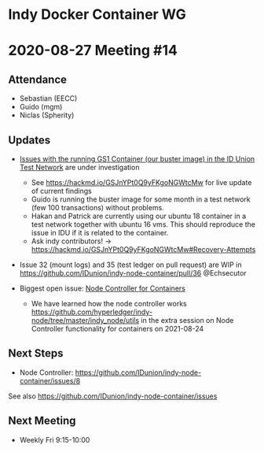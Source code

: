 Indy Docker Container WG
=========================

2020-08-27 Meeting #14
===========================

Attendance
-----------

- Sebastian (EECC)
- Guido (mgm)
- Niclas (Spherity)


Updates
---

- [Issues with the running GS1 Container (our buster image) in the ID Union Test Network](https://github.com/IDunion/indy-node-container/issues/10) are under investigation
  - See https://hackmd.io/GSJnYPt0Q9yFKgoNGWtcMw for live update of current findings
  - Guido is running the buster image for some month in a test network (few 100 transactions) without problems.
  - Hakan and Patrick are currently using our ubuntu 18 container in a test network together with ubuntu 16 vms. This should reproduce the issue in IDU if it is related to the container.
  - Ask indy contributors! -> https://hackmd.io/GSJnYPt0Q9yFKgoNGWtcMw#Recovery-Attempts


- Issue 32 (mount logs) and 35 (test ledger on pull request) are WIP in https://github.com/IDunion/indy-node-container/pull/36 @Echsecutor 

- Biggest open issue: [Node Controller for Containers](https://github.com/IDunion/indy-node-container/issues/8)
  - We have learned how the node controller works https://github.com/hyperledger/indy-node/tree/master/indy_node/utils in the extra session on Node Controller functionality for containers on 2021-08-24


Next Steps
---------------

- Node Controller: https://github.com/IDunion/indy-node-container/issues/8

See also https://github.com/IDunion/indy-node-container/issues



Next Meeting
----------------

- Weekly Fri 9:15-10:00
